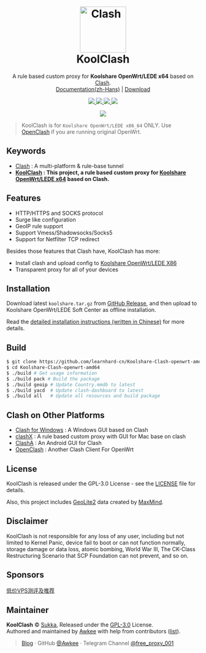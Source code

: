 <h1 align="center">
    <img src="https://github.com/learnhard-cn/clash/raw/main/clash/res/icon-clash.png" alt="Clash" width="120">
    <br>KoolClash
</h1>

<p align="center">
A rule based custom proxy for <strong>Koolshare OpenWrt/LEDE x64</strong> based on <a href="https://github.com/Dreamacro/clash" target="_blank">Clash</a>.
<br>
<a href="https://koolclash.js.org">Documentation(zh-Hans)</a> |
<a href="https://github.com/learnhard-cn/Koolshare-Clash-openwrt-amd64/releases">Download</a>
</p>

<p align="center">
    <!--<a href="https://travis-ci.org/SukkaW/KoolShare-Clash">
        <img src="https://img.shields.io/travis/SukkaW/KoolShare-Clash.svg?style=flat-square" alt="Travis-CI">
    </a>-->
    <a href="https://github.com/learnhard-cn/Koolshare-Clash-openwrt-amd64/releases" target="_blank">
        <img src="https://img.shields.io/github/release/learnhard-cn/Koolshare-Clash-openwrt-amd64/all.svg?style=flat-square">
    </a>
    <a href="https://github.com/Dreamacro/clash" target="_blank">
        <img src="https://img.shields.io/badge/Clash-0.15.0-1c4070.svg?style=flat-square"/>
    </a>
    <a href="https://github.com/learnhard-cn/Koolshare-Clash-openwrt-amd64/blob/master/LICENSE" target="_blank">
        <img src="https://img.shields.io/github/license/sukkaw/koolshare-clash.svg?style=flat-square"/>
    </a>
    <a href="https://github.com/learnhard-cn/Koolshare-Clash-openwrt-amd64/releases" target="_blank">
        <img src="https://img.shields.io/github/downloads/sukkaw/koolshare-clash/total.svg?style=flat-square"/>
    </a>
</p>

<p align="center">
    <img src="https://i.loli.net/2019/04/16/5cb5e4b579a44.png">
</p>

> KoolClash is for `Koolshare OpenWrt/LEDE x86_64` ONLY. Use [OpenClash](https://github.com/vernesong/OpenClash/) if you are running original OpenWrt.

## Keywords

- [Clash](https://github.com/Dreamacro/clash) : A multi-platform & rule-base tunnel
- **[KoolClash](https://github.com/learnhard-cn/Koolshare-Clash-openwrt-amd64) : This project, a rule based custom proxy for [Koolshare OpenWrt/LEDE x64](https://fw.koolcenter.com/LEDE_X64_fw867/) based on Clash.**

## Features

- HTTP/HTTPS and SOCKS protocol
- Surge like configuration
- GeoIP rule support
- Support Vmess/Shadowsocks/Socks5
- Support for Netfilter TCP redirect

Besides those features that Clash have, KoolClash has more:

- Install clash and upload config to [Koolshare OpenWrt/LEDE X86](https://fw.koolcenter.com/LEDE_X64_fw867/)
- Transparent proxy for all of your devices


## Installation

Download latest `koolshare.tar.gz` from [GitHub Release](https://github.com/learnhard-cn/Koolshare-Clash-openwrt-amd64/releases), and then upload to Koolshare OpenWrt/LEDE Soft Center as offline installation.

Read the [detailed installation instructions (written in Chinese)](https://koolclash.js.org/#/install) for more details.

## Build

```bash
$ git clone https://github.com/learnhard-cn/Koolshare-Clash-openwrt-amd64.git
$ cd Koolshare-Clash-openwrt-amd64
$ ./build # Get usage information
$ ./build pack # Build the package
$ ./build geoip # Update Country.mmdb to latest
$ ./build yacd  # Update clash-dashboard to latest
$ ./build all   # Update all resources and build package
```

## Clash on Other Platforms

- [Clash for Windows](https://github.com/Fndroid/clash_for_windows_pkg) : A Windows GUI based on Clash
- [clashX](https://github.com/yichengchen/clashX) : A rule based custom proxy with GUI for Mac base on clash
- [ClashA](https://github.com/ccg2018/ClashA) : An Android GUI for Clash
- [OpenClash](https://github.com/vernesong/OpenClash) : Another Clash Client For OpenWrt


## License

KoolClash is released under the GPL-3.0 License - see the [LICENSE](https://github.com/learnhard-cn/Koolshare-Clash-openwrt-amd64/blob/master/LICENSE) file for details.

Also, this project includes [GeoLite2](https://dev.maxmind.com/geoip/geoip2/geolite2/) data created by [MaxMind](https://www.maxmind.com).

## Disclaimer

KoolClash is not responsible for any loss of any user, including but not limited to Kernel Panic, device fail to boot or can not function normally, storage damage or data loss, atomic bombing, World War III, The CK-Class Restructuring Scenario that SCP Foundation can not prevent, and so on.

## Sponsors


[低价VPS测评及推荐](https://vlike.work/all_cheap_vps.html)

## Maintainer

**KoolClash** © [Sukka](https://github.com/SukkaW), Released under the [GPL-3.0]([./LICENSE](https://github.com/learnhard-cn/Koolshare-Clash-openwrt-amd64/blob/master/LICENSE)) License.<br>
Authored and maintained by [Awkee](https://github.com/Awkee) with help from contributors ([list](https://github.com/learnhard-cn/Koolshare-Clash-openwrt-amd64/contributors)).

> [Blog](https://vlike.work) · GitHub [@Awkee](https://github.com/Awkee) · Telegram Channel [@free_proxy_001](https://t.me/free_proxy_001)
